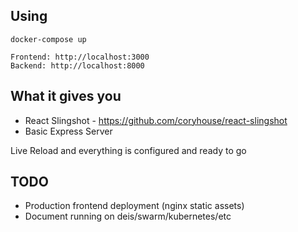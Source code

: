 ## Using
```
docker-compose up
```

```
Frontend: http://localhost:3000
Backend: http://localhost:8000
```

## What it gives you
- React Slingshot - https://github.com/coryhouse/react-slingshot
- Basic Express Server

Live Reload and everything is configured and ready to go

## TODO
- Production frontend deployment (nginx static assets)
- Document running on deis/swarm/kubernetes/etc
